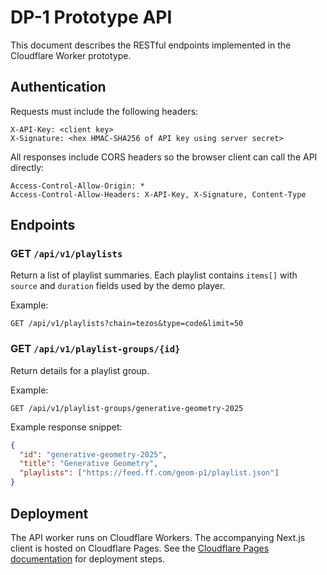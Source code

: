# DP-1 Prototype API

This document describes the RESTful endpoints implemented in the Cloudflare Worker prototype.

## Authentication

Requests must include the following headers:

```
X-API-Key: <client key>
X-Signature: <hex HMAC-SHA256 of API key using server secret>
```

All responses include CORS headers so the browser client can call the API directly:
```
Access-Control-Allow-Origin: *
Access-Control-Allow-Headers: X-API-Key, X-Signature, Content-Type
```

## Endpoints

### GET `/api/v1/playlists`

Return a list of playlist summaries. Each playlist contains `items[]` with `source` and `duration` fields used by the demo player.

Example:

```
GET /api/v1/playlists?chain=tezos&type=code&limit=50
```

### GET `/api/v1/playlist-groups/{id}`

Return details for a playlist group.

Example:

```
GET /api/v1/playlist-groups/generative-geometry-2025
```

Example response snippet:

```json
{
  "id": "generative-geometry-2025",
  "title": "Generative Geometry",
  "playlists": ["https://feed.ff.com/geom-p1/playlist.json"]
}
```

## Deployment

The API worker runs on Cloudflare Workers. The accompanying Next.js client is hosted on Cloudflare Pages. See the [Cloudflare Pages documentation](https://developers.cloudflare.com/pages/llms-full.txt) for deployment steps.
